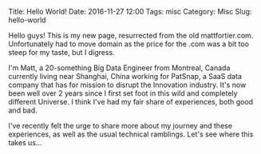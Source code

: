 Title: Hello World!
Date: 2016-11-27 12:00
Tags: misc
Category: Misc
Slug: hello-world

Hello guys! This is my new page, resurrected from the old mattfortier.com. Unfortunately had to move domain as the price for the .com was a bit too steep for my taste, but I digress.

I'm Matt, a 20-something Big Data Engineer from Montreal, Canada currently living near Shanghai, China working for PatSnap, a SaaS data company that has for mission to disrupt the Innovation industry. It's now been well over 2 years since I first set foot in this wild and completely different Universe. I think I've had my fair share of experiences, both good and bad.

I've recently felt the urge to share more about my journey and these experiences, as well as the usual technical ramblings. Let's see where this takes us...

